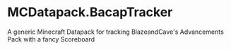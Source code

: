 # MCDatapack.BacapTracker
A generic Minecraft Datapack for tracking BlazeandCave's Advancements Pack with a fancy Scoreboard
